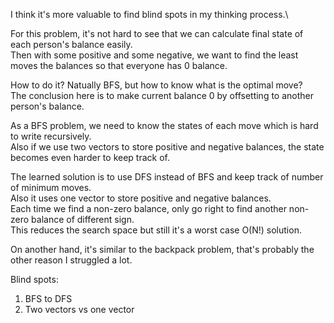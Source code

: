 I think it's more valuable to find blind spots in my thinking process.\

For this problem, it's not hard to see that we can calculate final state of each person's balance easily.\
Then with some positive and some negative, we want to find the least moves the balances so that everyone has 0 balance.

How to do it? Natually BFS, but how to know what is the optimal move?\
The conclusion here is to make current balance 0 by offsetting to another person's balance.

As a BFS problem, we need to know the states of each move which is hard to write recursively.\
Also if we use two vectors to store positive and negative balances, the state becomes even harder to keep track of.

The learned solution is to use DFS instead of BFS and keep track of number of minimum moves.\
Also it uses one vector to store positive and negative balances.\
Each time we find a non-zero balance, only go right to find another non-zero balance of different sign.\
This reduces the search space but still it's a worst case O(N!) solution.

On another hand, it's similar to the backpack problem, that's probably the other reason I struggled a lot.

Blind spots:
1. BFS to DFS
2. Two vectors vs one vector
